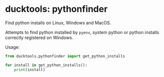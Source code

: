 # ducktools: pythonfinder #

Find python installs on Linux, Windows and MacOS.

Attempts to find python installed by `pyenv`, system python or python installs
correctly registered on Windows.

Usage:

```python
from ducktools.pythonfinder import get_python_installs

for install in get_python_installs():
    print(install)
```
